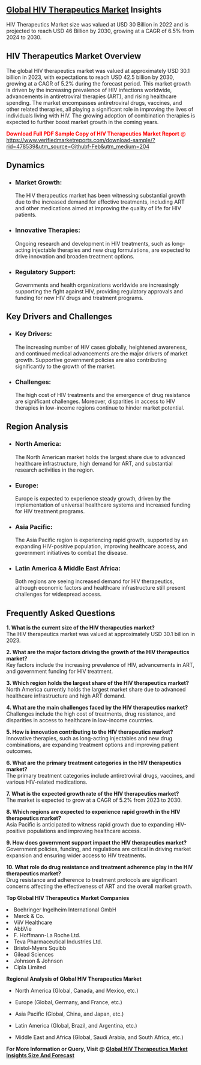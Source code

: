 <h2><a href="https://www.verifiedmarketreports.com/download-sample/?rid=478539&amp;utm_source=Githubf&amp;utm_medium=204" target="_blank">Global HIV Therapeutics Market</a> Insights</h2><p>HIV Therapeutics Market size was valued at USD 30 Billion in 2022 and is projected to reach USD 46 Billion by 2030, growing at a CAGR of 6.5% from 2024 to 2030.</p><p> <h2>HIV Therapeutics Market Overview</h2> <p>The global HIV therapeutics market was valued at approximately USD 30.1 billion in 2023, with expectations to reach USD 42.5 billion by 2030, growing at a CAGR of 5.2% during the forecast period. This market growth is driven by the increasing prevalence of HIV infections worldwide, advancements in antiretroviral therapies (ART), and rising healthcare spending. The market encompasses antiretroviral drugs, vaccines, and other related therapies, all playing a significant role in improving the lives of individuals living with HIV. The growing adoption of combination therapies is expected to further boost market growth in the coming years.</p> <p><p><span class=""><span style="color: #ff0000;"><strong>Download Full PDF Sample Copy of HIV Therapeutics Market Report</strong> @ </span><a href="https://www.verifiedmarketreports.com/download-sample/?rid=478539&amp;utm_source=Githubf-Feb&amp;utm_medium=204" target="_blank">https://www.verifiedmarketreports.com/download-sample/?rid=478539&amp;utm_source=Githubf-Feb&amp;utm_medium=204</a></span></p></p> <h2>Dynamics</h2> <ul> <li><h3>Market Growth: </h3>The HIV therapeutics market has been witnessing substantial growth due to the increased demand for effective treatments, including ART and other medications aimed at improving the quality of life for HIV patients.</li> <li><h3>Innovative Therapies: </h3>Ongoing research and development in HIV treatments, such as long-acting injectable therapies and new drug formulations, are expected to drive innovation and broaden treatment options.</li> <li><h3>Regulatory Support: </h3>Governments and health organizations worldwide are increasingly supporting the fight against HIV, providing regulatory approvals and funding for new HIV drugs and treatment programs.</li> </ul> <h2>Key Drivers and Challenges</h2> <ul> <li><h3>Key Drivers: </h3>The increasing number of HIV cases globally, heightened awareness, and continued medical advancements are the major drivers of market growth. Supportive government policies are also contributing significantly to the growth of the market.</li> <li><h3>Challenges: </h3>The high cost of HIV treatments and the emergence of drug resistance are significant challenges. Moreover, disparities in access to HIV therapies in low-income regions continue to hinder market potential.</li> </ul> <h2>Region Analysis</h2> <ul> <li><h3>North America: </h3>The North American market holds the largest share due to advanced healthcare infrastructure, high demand for ART, and substantial research activities in the region.</li> <li><h3>Europe: </h3>Europe is expected to experience steady growth, driven by the implementation of universal healthcare systems and increased funding for HIV treatment programs.</li> <li><h3>Asia Pacific: </h3>The Asia Pacific region is experiencing rapid growth, supported by an expanding HIV-positive population, improving healthcare access, and government initiatives to combat the disease.</li> <li><h3>Latin America & Middle East Africa: </h3>Both regions are seeing increased demand for HIV therapeutics, although economic factors and healthcare infrastructure still present challenges for widespread access.</li> </ul> <h2>Frequently Asked Questions</h2> <p><strong>1. What is the current size of the HIV therapeutics market?</strong><br>The HIV therapeutics market was valued at approximately USD 30.1 billion in 2023.</p> <p><strong>2. What are the major factors driving the growth of the HIV therapeutics market?</strong><br>Key factors include the increasing prevalence of HIV, advancements in ART, and government funding for HIV treatment.</p> <p><strong>3. Which region holds the largest share of the HIV therapeutics market?</strong><br>North America currently holds the largest market share due to advanced healthcare infrastructure and high ART demand.</p> <p><strong>4. What are the main challenges faced by the HIV therapeutics market?</strong><br>Challenges include the high cost of treatments, drug resistance, and disparities in access to healthcare in low-income countries.</p> <p><strong>5. How is innovation contributing to the HIV therapeutics market?</strong><br>Innovative therapies, such as long-acting injectables and new drug combinations, are expanding treatment options and improving patient outcomes.</p> <p><strong>6. What are the primary treatment categories in the HIV therapeutics market?</strong><br>The primary treatment categories include antiretroviral drugs, vaccines, and various HIV-related medications.</p> <p><strong>7. What is the expected growth rate of the HIV therapeutics market?</strong><br>The market is expected to grow at a CAGR of 5.2% from 2023 to 2030.</p> <p><strong>8. Which regions are expected to experience rapid growth in the HIV therapeutics market?</strong><br>Asia Pacific is anticipated to witness rapid growth due to expanding HIV-positive populations and improving healthcare access.</p> <p><strong>9. How does government support impact the HIV therapeutics market?</strong><br>Government policies, funding, and regulations are critical in driving market expansion and ensuring wider access to HIV treatments.</p> <p><strong>10. What role do drug resistance and treatment adherence play in the HIV therapeutics market?</strong><br>Drug resistance and adherence to treatment protocols are significant concerns affecting the effectiveness of ART and the overall market growth.</p> </p><p><strong>Top Global HIV Therapeutics Market Companies</strong></p><div data-test-id=""><p><li>Boehringer Ingelheim International GmbH</li><li> Merck & Co.</li><li> ViiV Healthcare</li><li> AbbVie</li><li> F. Hoffmann-La Roche Ltd.</li><li> Teva Pharmaceutical Industries Ltd.</li><li> Bristol-Myers Squibb</li><li> Gilead Sciences</li><li> Johnson & Johnson</li><li> Cipla Limited</li></p><div><strong>Regional Analysis of&nbsp;Global HIV Therapeutics Market</strong></div><ul><li dir="ltr"><p dir="ltr">North America&nbsp;(Global, Canada, and Mexico, etc.)</p></li><li dir="ltr"><p dir="ltr">Europe (Global, Germany, and France, etc.)</p></li><li dir="ltr"><p dir="ltr">Asia Pacific&nbsp;(Global, China, and Japan, etc.)</p></li><li dir="ltr"><p dir="ltr">Latin America&nbsp;(Global, Brazil, and Argentina, etc.)</p></li><li dir="ltr">Middle East and Africa&nbsp;(Global, Saudi Arabia, and South Africa, etc.)</li></ul><p><strong>For More Information or Query, Visit @&nbsp;</strong><strong><a href="https://www.verifiedmarketreports.com/product/hiv-therapeutics-market-size-and-forecast/?utm_source=Githubf&amp;utm_medium=204" target="_blank">Global HIV Therapeutics Market Insights Size And Forecast</a></strong></p></div>
